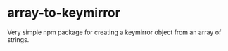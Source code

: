 # array-to-keymirror
Very simple npm package for creating a keymirror object from an array of strings.
